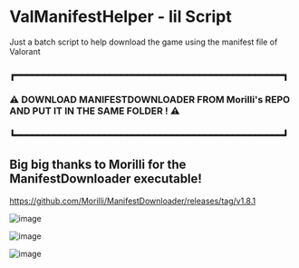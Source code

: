 # ValManifestHelper - lil Script
Just a batch script to help download the game using the manifest file of Valorant

### ┏━━━━━━━━━━━━━━━━━━━━━━━━━━━━━━━━━━━━━━━━━━━━━━━━┓
###     ⚠️ DOWNLOAD MANIFESTDOWNLOADER FROM Morilli's REPO AND PUT IT IN THE SAME FOLDER ! ⚠️
### ┗━━━━━━━━━━━━━━━━━━━━━━━━━━━━━━━━━━━━━━━━━━━━━━━━┛
## Big big thanks to Morilli for the ManifestDownloader executable!
https://github.com/Morilli/ManifestDownloader/releases/tag/v1.8.1

![image](https://user-images.githubusercontent.com/128378374/228708863-f40beb14-e9d8-41c1-a7b8-2e5fa568db95.png)

![image](https://user-images.githubusercontent.com/128378374/228708905-57c376da-2223-47a7-96eb-945d5bc2f16a.png)

![image](https://user-images.githubusercontent.com/128378374/228709031-5b3b106c-9631-4d7f-a02f-3e6840d09dfc.png)
